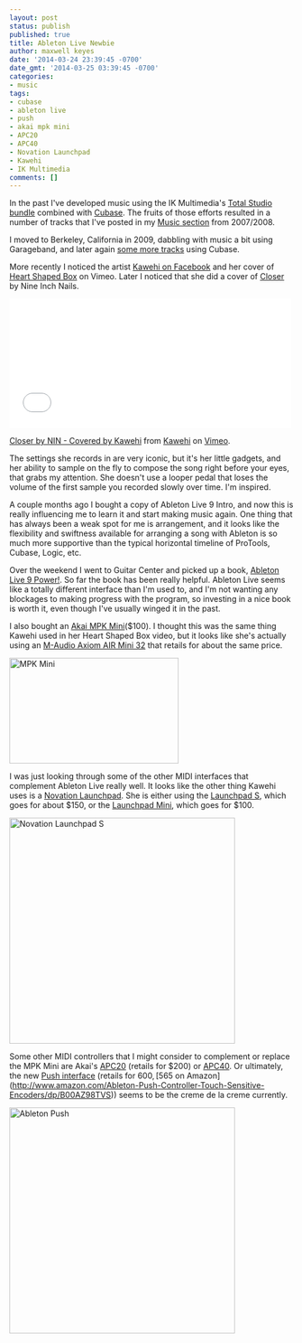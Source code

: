 ```yaml
---
layout: post
status: publish
published: true
title: Ableton Live Newbie
author: maxwell keyes
date: '2014-03-24 23:39:45 -0700'
date_gmt: '2014-03-25 03:39:45 -0700'
categories:
- music
tags:
- cubase
- ableton live
- push
- akai mpk mini
- APC20
- APC40
- Novation Launchpad
- Kawehi
- IK Multimedia
comments: []
---
```

In the past I've developed music using the IK Multimedia's
[Total Studio bundle](http://www.ikmultimedia.com/products/totalstudio3/) combined with
[Cubase](http://www.steinberg.net/en/shop/cubase.html). The fruits of those efforts resulted in a number of tracks
that I've posted in my [Music section](/music/) from 2007/2008.

I moved to Berkeley, California in 2009, dabbling with music a bit using Garageband, and later again
[some more tracks](http://music.redconfetti.com/) using Cubase.

More recently I noticed the artist [Kawehi on Facebook](http://facebook.com/iamkawehi) and her cover of
[Heart Shaped Box](http://vimeo.com/88165960) on Vimeo. Later I noticed that she did a cover of
[Closer](http://vimeo.com/69575198) by Nine Inch Nails.

<iframe src="//player.vimeo.com/video/69575198" height="229" width="500" allowfullscreen="" frameborder="0"></iframe>

[Closer by NIN - Covered by Kawehi](http://vimeo.com/69575198) from [Kawehi](http://vimeo.com/iamkawehi) on [Vimeo](https://vimeo.com).

The settings she records in are very iconic, but it's her little gadgets, and her ability to sample on the fly to
compose the song right before your eyes, that grabs my attention. She doesn't use a looper pedal that loses the volume
of the first sample you recorded slowly over time. I'm inspired.

A couple months ago I bought a copy of Ableton Live 9 Intro, and now this is really influencing me to learn it and
start making music again. One thing that has always been a weak spot for me is arrangement, and it looks like the
flexibility and swiftness available for arranging a song with Ableton is so much more supportive than the typical
horizontal timeline of ProTools, Cubase, Logic, etc.

Over the weekend I went to Guitar Center and picked up a book,
[Ableton Live 9 Power!](http://www.amazon.com/Ableton-Live-Power-Comprehensive-Guide/dp/1285455401). So far the book
has been really helpful. Ableton Live seems like a totally different interface than I'm used to, and I'm not wanting
any blockages to making progress with the program, so investing in a nice book is worth it, even though I've usually
winged it in the past.

I also bought an [Akai MPK Mini](http://www.akaipro.com/product/mpkmini)($100). I thought this was the same thing
Kawehi used in her Heart Shaped Box video, but it looks like she's actually using an
[M-Audio Axiom AIR Mini 32](http://www.m-audio.com/products/en_us/AxiomAIRMini32New.html) that retails for about the
same price.

[<img alt="MPK Mini" src="http://redconfetti-assets.s3-us-west-2.amazonaws.com/images/posts/mpkmini.png" width="300" height="187" />](http://www.akaipro.com/product/mpkmini)

I was just looking through some of the other MIDI interfaces that complement Ableton Live really well. It looks like
the other thing Kawehi uses is a
[Novation Launchpad](http://us.novationmusic.com/midi-controllers-digital-dj/launchpad). She is either using the
[Launchpad S](http://us.novationmusic.com/midi-controllers-digital-dj/launchpad-s), which goes for about $150, or the
[Launchpad Mini](http://us.novationmusic.com/midi-controllers-digital-dj/launchpad-mini), which goes for $100.

<img alt="Novation Launchpad S" src="http://redconfetti-assets.s3-us-west-2.amazonaws.com/images/posts/novation-launchpad-s.jpg" width="400">

Some other MIDI controllers that I might consider to complement or replace the MPK Mini are Akai's
[APC20](http://www.akaipro.com/product/apc20) (retails for $200) or [APC40](http://www.akaipro.com/product/apc40).
Or ultimately, the new [Push interface](https://www.ableton.com/en/push/) (retails for $600,
[$565 on Amazon](http://www.amazon.com/Ableton-Push-Controller-Touch-Sensitive-Encoders/dp/B00AZ98TVS)) seems to be
the creme de la creme currently.

<img alt="Ableton Push" src="http://redconfetti-assets.s3-us-west-2.amazonaws.com/images/posts/ableton-push.jpg" width="400">
